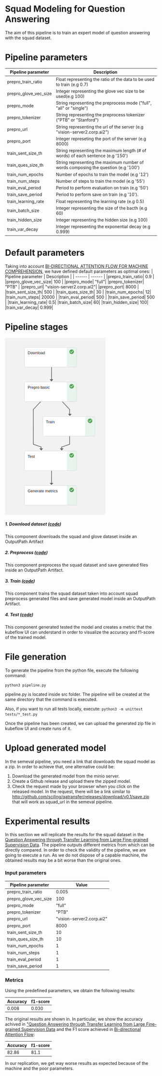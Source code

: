 # Squad Modeling for Question Answering

The aim of this pipeline is to train an expert model of question answering with the squad dataset.

# Pipeline parameters
| Pipeline parameter | Description |
| ------ | ------ |
|prepro_train_ratio| Float representing the ratio of the data to be used to train  (e.g 0.7)|
|prepro_glove_vec_size| Integer representing the glove vec size to be used(e.g 100)|
|prepro_mode| String representing the preprocess mode ("full", "all" or "single")|
|prepro_tokenizer| String representing the preprocess tokenizer ("PTB" or "Stanford")|
|prepro_url| String representing the url of the server (e.g "vision-server2.corp.ai2")|
|prepro_port| Integer represeting the port of the server (e.g 8000)|
|train_sent_size_th| String representing the maximum length (# of words) of each sentence (e.g '150')|
|train_ques_size_th| String representing the maximum number of words composing the question (e.g '100')|
|train_num_epochs| Number of epochs to train the model (e.g '12')|
|train_num_steps| Number of steps to train the model (e.g '55')|
|train_eval_period| Period to perform evaluation on train (e.g '50')|
|train_save_period| Period to perform save on train (e.g '10').|
|train_learning_rate| Float representing the learning rate (e.g 0.5)|
|train_batch_size| Integer representing the size of the bacth (e.g 60)|
|train_hidden_size| Integer representing the hidden size (e.g 100)|
|train_var_decay| Integer representing the exponential decay (e.g 0.999)|

# Default parameters #

Taking into account [BI-DIRECTIONAL ATTENTION FLOW
FOR MACHINE COMPREHENSION]( https://arxiv.org/pdf/1611.01603.pdf#page=6), we have defined default parameters as optimal ones:
| Pipeline parameter | Description |
| ------ | ------ |
|prepro_train_ratio| 0.9 |
|prepro_glove_vec_size| 100 |
|prepro_mode| "full"|
|prepro_tokenizer| "PTB" |
|prepro_url| "vision-server2.corp.ai2"|
|prepro_port| 8000 |
|train_sent_size_th| 500 |
|train_ques_size_th| 30 |
|train_num_epochs| 12|
|train_num_steps| 20000 |
|train_eval_period| 500 |
|train_save_period| 500 |
|train_learning_rate| 0.5|
|train_batch_size| 60|
|train_hidden_size| 100|
|train_var_decay| 0.999|

# Pipeline stages #

![pipeline.png](./data/images/squad.png)

##### 1. Download dataset ([code](./src/squad/download.py))
This component downloads the squad and glove dataset inside an OutputPath Artifact

##### 2. Preprocess ([code](./src/squad/prepro.py))
This component preprocess the squad dataset and save generated files inside an OutputPath Artifact.

##### 3. Train ([code](./src/squad/train.py))
This component trains the squad dataset taken into account squad preprocess generated files and save generated model inside an OutputPath Artifact.

##### 4. Test ([code](./src/squad/test.py))
This component generated tested the model and creates a metric that the kubeflow UI can understand in order to visualize the accuracy and f1-score of the trained model.

# File generation #
To generate the pipeline from the python file, execute the following command:

```python3 pipeline.py```

pipeline.py is located inside src folder. The pipeline will be created at the same directory that the command is executed.

Also, if you want to run all tests locally, execute:
```python3 -m unittest tests/*_test.py```

Once the pipeline has been created, we can upload the generated zip file in kubeflow UI and create runs of it.

# Upload generated model

In the semeval pipeline, you need a link that downloads the squad model as a zip. In order to achieve that, one alternative could be:

1.  Download the generated model from the minio server.
2.  Create a Github release and upload there the zipped model.
3.  Check the request made by your browser when you click on the released model. In the request, there will be a link similar to http://github.com/sciling/qatransfer/releases/download/v0.1/save.zip that will work as squad_url in the semeval pipeline.


# Experimental results #

In this section we will replicate the results for the squad dataset in the [Question Answering through Transfer Learning from Large Fine-grained Supervision Data](https://github.com/sciling/qatransfer/blob/master/run.md).
The pipeline outputs different metrics from which can be directly compared.
In order to check the validity of the pipeline, we are going to execute a run. As we do not dispose of a capable machine, the obtained results may be a bit worse than the original ones.

### Input parameters ###
| Pipeline parameter | Value |
| ------ | ------ |
|prepro_train_ratio|0.005|
|prepro_glove_vec_size|100|
|prepro_mode|"full"|
|prepro_tokenizer|"PTB"|
|prepro_url|"vision-server2.corp.ai2"|
|prepro_port|8000|
|train_sent_size_th|10|
|train_ques_size_th|10|
|train_num_epochs|1|
|train_num_steps|1|
|train_eval_period|1|
|train_save_period|1|

### Metrics ###
Using the predefined parameters, we obtain the following results:

| Accuracy | f1-score |
| ------ | ------ |
| 0.008	 | 0.030 |

The original results are shown in. In particular, we show the accuracy achived in ["Question Answering through Transfer Learning from Large Fine-grained Supervision Data](https://www.aclweb.org/anthology/P17-2081.pdf) and the F1 score achieved in [Bi-directional Attention Flow](https://arxiv.org/pdf/1611.01603.pdf):

| Accuracy | f1-score |
| ------ | ------ |
| 82.86 | 81.1 |

In our replication, we get way worse results as expected because of the machine and the poor parameters.
